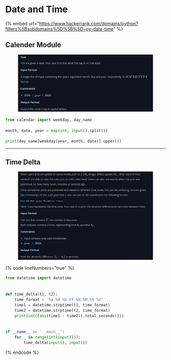 # Date and Time

{% embed url="https://www.hackerrank.com/domains/python?filters%5Bsubdomains%5D%5B%5D=py-date-time" %}

## Calender Module

<figure><img src="../.gitbook/assets/image (79).png" alt=""><figcaption></figcaption></figure>

```python
from calendar import weekday, day_name

month, date, year = map(int, input().split())

print(day_name[weekday(year, month, date)].upper())
```

***

## Time Delta

<figure><img src="../.gitbook/assets/image (80).png" alt=""><figcaption></figcaption></figure>

{% code lineNumbers="true" %}
```python
from datetime import datetime


def time_delta(t1, t2):
    time_format = '%a %d %b %Y %H:%M:%S %z'
    time1 = datetime.strptime(t1, time_format)
    time2 = datetime.strptime(t2, time_format)
    print(int((abs(time1 - time2)).total_seconds()))


if __name__ == '__main__':
    for _ in range(int(input())):
        time_delta(input(), input())
```
{% endcode %}
